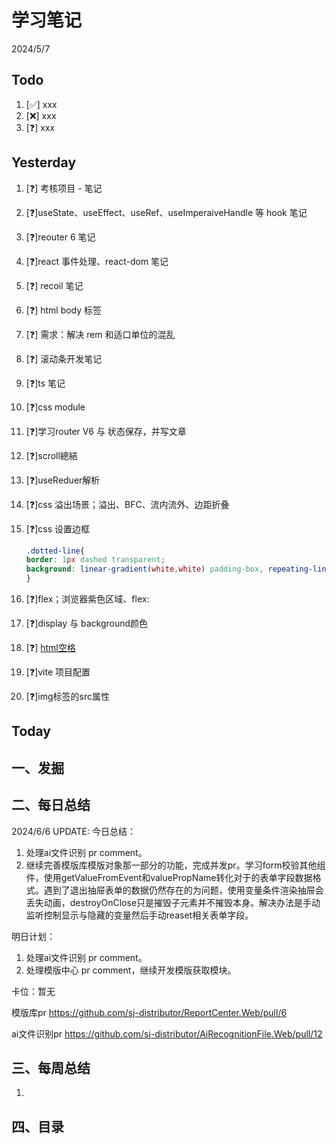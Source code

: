 # 学习笔记

2024/5/7

## Todo

1. [✅] xxx
2. [❌] xxx
3. [❓] xxx

## Yesterday

1. [❓] 考核项目 - 笔记

2. [❓]useState、useEffect、useRef、useImperaiveHandle 等 hook 笔记

3. [❓]reouter 6 笔记

4. [❓]react 事件处理、react-dom 笔记

5. [❓] recoil 笔记

6. [❓] html body 标签

7. [❓] 需求：解决 rem 和适口单位的混乱

8. [❓] 滚动条开发笔记

9. [❓]ts 笔记

10. [❓]css module

11. [❓]学习router V6 与 状态保存，并写文章

12. [❓]scroll總結

13. [❓]useReduer解析

14. [❓]css 溢出场景；溢出、BFC、流内流外、边距折叠

15. [❓]css 设置边框

    ~~~css
    .dotted-line{    
    border: 1px dashed transparent;    
    background: linear-gradient(white,white) padding-box, repeating-linear-gradient(-45deg,#ccc 0, #ccc .25em,white 0,white .75em);
    }
    
    ~~~

16. [❓]flex；浏览器紫色区域、flex:

17. [❓]display 与 background颜色

18. [❓] [html空格](https://blog.csdn.net/wuzhiyue2/article/details/117990898)

19. [❓]vite 项目配置

20. [❓]img标签的src属性

## Today

## 一、发掘

## 二、每日总结

2024/6/6 UPDATE:
今日总结：

1. 处理ai文件识别 pr comment。
2. 继续完善模版库模版对象那一部分的功能，完成并发pr。学习form校验其他组件，使用getValueFromEvent和valuePropName转化对于的表单字段数据格式。遇到了退出抽屉表单的数据仍然存在的为问题，使用变量条件渲染抽屉会丢失动画，destroyOnClose只是摧毁子元素并不摧毁本身。解决办法是手动监听控制显示与隐藏的变量然后手动reaset相关表单字段。




明日计划：

1. 处理ai文件识别 pr comment。
2. 处理模版中心 pr comment，继续开发模版获取模块。



卡位：暂无

模版库pr  https://github.com/sj-distributor/ReportCenter.Web/pull/6

ai文件识别pr https://github.com/sj-distributor/AiRecognitionFile.Web/pull/12

## 三、每周总结

1. 

## 四、目录






